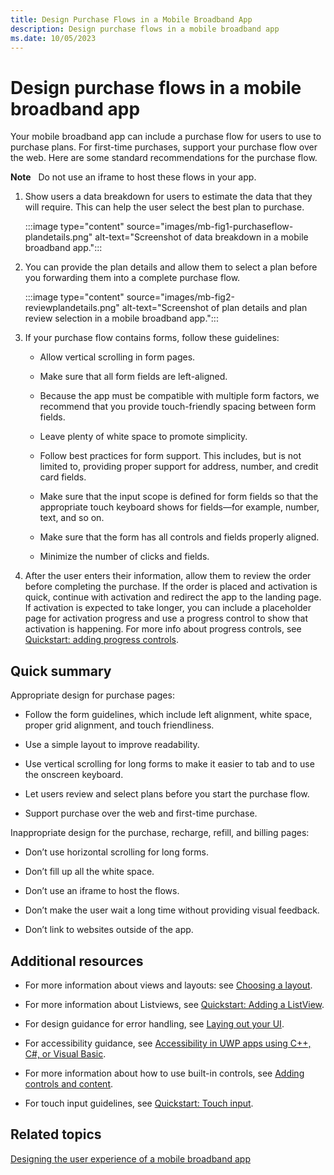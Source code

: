 ```yaml
---
title: Design Purchase Flows in a Mobile Broadband App
description: Design purchase flows in a mobile broadband app
ms.date: 10/05/2023
---
```


# Design purchase flows in a mobile broadband app

Your mobile broadband app can include a purchase flow for users to use to purchase plans. For first-time purchases, support your purchase flow over the web. Here are some standard recommendations for the purchase flow.

**Note**  
Do not use an iframe to host these flows in your app.

1. Show users a data breakdown for users to estimate the data that they will require. This can help the user select the best plan to purchase.

    :::image type="content" source="images/mb-fig1-purchaseflow-plandetails.png" alt-text="Screenshot of data breakdown in a mobile broadband app.":::

2. You can provide the plan details and allow them to select a plan before you forwarding them into a complete purchase flow.

    :::image type="content" source="images/mb-fig2-reviewplandetails.png" alt-text="Screenshot of plan details and plan review selection in a mobile broadband app.":::

3. If your purchase flow contains forms, follow these guidelines:

    - Allow vertical scrolling in form pages.

    - Make sure that all form fields are left-aligned.

    - Because the app must be compatible with multiple form factors, we recommend that you provide touch-friendly spacing between form fields.

    - Leave plenty of white space to promote simplicity.

    - Follow best practices for form support. This includes, but is not limited to, providing proper support for address, number, and credit card fields.

    - Make sure that the input scope is defined for form fields so that the appropriate touch keyboard shows for fields—for example, number, text, and so on.

    - Make sure that the form has all controls and fields properly aligned.

    - Minimize the number of clicks and fields.

4. After the user enters their information, allow them to review the order before completing the purchase. If the order is placed and activation is quick, continue with activation and redirect the app to the landing page. If activation is expected to take longer, you can include a placeholder page for activation progress and use a progress control to show that activation is happening. For more info about progress controls, see [Quickstart: adding progress controls](/previous-versions/windows/apps/hh465487(v=win.10)).

## <span id="Quick_summary"></span><span id="quick_summary"></span><span id="QUICK_SUMMARY"></span>Quick summary

Appropriate design for purchase pages:

- Follow the form guidelines, which include left alignment, white space, proper grid alignment, and touch friendliness.

- Use a simple layout to improve readability.

- Use vertical scrolling for long forms to make it easier to tab and to use the onscreen keyboard.

- Let users review and select plans before you start the purchase flow.

- Support purchase over the web and first-time purchase.

Inappropriate design for the purchase, recharge, refill, and billing pages:

- Don’t use horizontal scrolling for long forms.

- Don’t fill up all the white space.

- Don’t use an iframe to host the flows.

- Don’t make the user wait a long time without providing visual feedback.

- Don’t link to websites outside of the app.

## <span id="Additional_resources"></span><span id="additional_resources"></span><span id="ADDITIONAL_RESOURCES"></span>Additional resources

- For more information about views and layouts: see [Choosing a layout](/previous-versions/windows/apps/hh465327(v=win.10)).

- For more information about Listviews, see [Quickstart: Adding a ListView](/previous-versions/windows/apps/hh465496(v=win.10)).

- For design guidance for error handling, see [Laying out your UI](/previous-versions/windows/apps/hh465304(v=win.10)).

- For accessibility guidance, see [Accessibility in UWP apps using C++, C#, or Visual Basic](/previous-versions/windows/apps/hh452680(v=win.10)).

- For more information about how to use built-in controls, see [Adding controls and content](/previous-versions/windows/apps/hh465393(v=win.10)).

- For touch input guidelines, see [Quickstart: Touch input](/previous-versions/windows/apps/hh465387(v=win.10)).

## <span id="related_topics"></span>Related topics

[Designing the user experience of a mobile broadband app](designing-the-user-experience-of-a-mobile-broadband-app.md)
